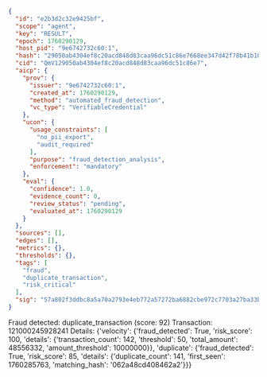 ```json
{
  "id": "e2b3d2c32e9425bf",
  "scope": "agent",
  "key": "RESULT",
  "epoch": 1760290129,
  "host_pid": "9e6742732c60:1",
  "hash": "29050ab4304ef8c20acd848d83caa96dc51c86e7668ee347d42f78b41b10c6de",
  "cid": "QmV129050ab4304ef8c20acd848d83caa96dc51c86e7",
  "aicp": {
    "prov": {
      "issuer": "9e6742732c60:1",
      "created_at": 1760290129,
      "method": "automated_fraud_detection",
      "vc_type": "VerifiableCredential"
    },
    "ucon": {
      "usage_constraints": [
        "no_pii_export",
        "audit_required"
      ],
      "purpose": "fraud_detection_analysis",
      "enforcement": "mandatory"
    },
    "eval": {
      "confidence": 1.0,
      "evidence_count": 0,
      "review_status": "pending",
      "evaluated_at": 1760290129
    }
  },
  "sources": [],
  "edges": [],
  "metrics": {},
  "thresholds": {},
  "tags": [
    "fraud",
    "duplicate_transaction",
    "risk_critical"
  ],
  "sig": "57a802f3ddbc8a5a70a2793e4eb772a57272ba6882cbe972c7703a27ba33b90c"
}
```

Fraud detected: duplicate_transaction (score: 92)
Transaction: 121000245928241
Details: {'velocity': {'fraud_detected': True, 'risk_score': 100, 'details': {'transaction_count': 142, 'threshold': 50, 'total_amount': 48556332, 'amount_threshold': 10000000}}, 'duplicate': {'fraud_detected': True, 'risk_score': 85, 'details': {'duplicate_count': 141, 'first_seen': 1760285763, 'matching_hash': '062a48cd408462a2'}}}